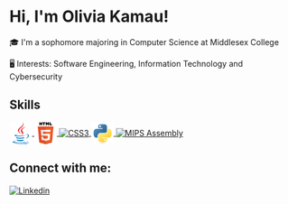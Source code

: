 
<!--
**OliviaKamau/OliviaKamau** is a ✨ _special_ ✨ repository because its `README.md` (this file) appears on your GitHub profile.

Here are some ideas to get you started:

- 🔭 I’m currently working on ...
- 🌱 I’m currently learning ...
- 👯 I’m looking to collaborate on ...
- 🤔 I’m looking for help with ...
- 💬 Ask me about ...
- 📫 How to reach me: ...
- 😄 Pronouns: ...
- ⚡ Fun fact: ...
-->

# Hi, I'm Olivia Kamau!

🎓 I'm a sophomore majoring in Computer Science at Middlesex College

🖥️ Interests: Software Engineering, Information Technology and Cybersecurity

## Skills
<a href="https://www.java.com/" target="blank">
<img align="center" src="https://raw.githubusercontent.com/devicons/devicon/master/icons/java/java-original.svg" alt="Java" height="40" width="40" />
</a>
<a href="https://www.w3.org/html/" target="blank">
<img align="center" src="https://raw.githubusercontent.com/devicons/devicon/master/icons/html5/html5-original-wordmark.svg" alt="Html5" height="40" width="40" />
</a>
<a href= "https://www.w3schools.com/css/" target="blank">
  <img align="center" src="https://upload.wikimedia.org/wikipedia/commons/thumb/d/d5/CSS3_logo_and_wordmark.svg/1200px-CSS3_logo_and_wordmark.svg.png" alt="CSS3" height="40" width="40"/>
</a>
<a href="https://www.python.org/" target="blank">
<img align="center" src="https://raw.githubusercontent.com/devicons/devicon/master/icons/python/python-original.svg" alt="Python" height="40" width="40" />
</a>
<a href="https://en.wikipedia.org/wiki/MIPS_architecture" target="blank">
<img align="center" src="https://seeklogo.com/images/M/mips-logo-A2C5DD00CD-seeklogo.com.png" alt="MIPS Assembly" height="40" width="40" />
</a>

## Connect with me:
<a href="https://www.linkedin.com/in/olivia-kamau/" target="blank">
<img align="center" src="https://img.shields.io/badge/Olivia_Kamau-%230A66C2?logo=linkedin" alt="Linkedin" />
</a>

